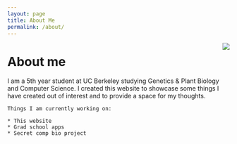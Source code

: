```yaml
---
layout: page
title: About Me
permalink: /about/
--- 
```


<html>
<img style="margin-left: 3rem" align="right" class="image avatar" height="auto" src="../images/profile.jpg" />
</html>

# About me

I am a 5th year student at UC Berkeley studying Genetics & Plant Biology and Computer Science. I created this website to showcase some things I have created out of interest and to provide a space for my thoughts.
<br>

    Things I am currently working on:

    * This website
    * Grad school apps
    * Secret comp bio project